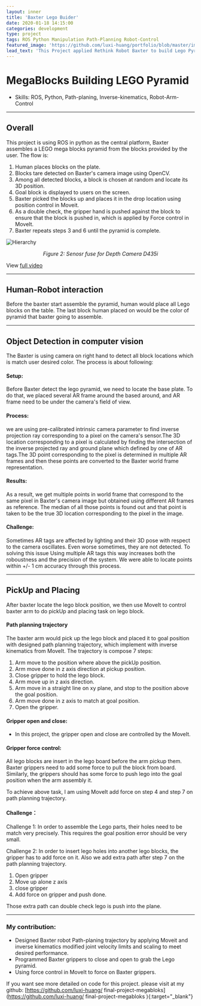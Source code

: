 ```yaml
---
layout: inner
title: 'Baxter Lego Buider'
date: 2020-01-18 14:15:00
categories: development
type: project
tags: ROS Python Manipulation Path-Planning Robot-Control
featured_image: 'https://github.com/luxi-huang/portfolio/blob/master/img/posts/baxter/ezgif.com-gif-maker-2.gif?raw=true'
lead_text: 'This Project applied Rethink Robot Baxter to build Lego Pyramid by ROS '
---
```



<!-- https://github.com/luxi-huang/final-project-megabloks -->


# MegaBlocks Building LEGO Pyramid

- Skills:  ROS, Python, Path-planing, Inverse-kinematics, Robot-Arm-Control  

---

## Overall

This project is using ROS in python as the central platform, Baxter assembles a LEGO mega blocks pyramid from the blocks provided by the user. The flow is:

1. Human places blocks on the plate.
2. Blocks tare detected on Baxter's camera image using OpenCV.
3. Among all detected blocks, a block is chosen at random and locate its 3D position.
4. Goal block is displayed to users on the screen.
5. Baxter picked the blocks up and places it in the drop location using position control in Moveit.
6. As a double check, the gripper hand is pushed against the block to ensure that the block is pushed in, which is applied by Force control in MoveIt.
7. Baxter repeats steps 3 and 6 until the pyramid is complete.

![Hierarchy](https://github.com/luxi-huang/portfolio/blob/master/img/posts/baxter/ezgif.com-gif-maker-2.gif?raw=true)*<center>Figure 2: Senosr fuse for Depth Camera D435i</center>*

View [full video](https://youtu.be/mz1FwBR94og)

---

## Human-Robot interaction
Before the baxter start assemble the pyramid, human would place all Lego blocks on the table. The last block human placed on would be the color of pyramid that baxter going to assemble. 

---

## Object Detection in computer vision
The Baxter is using camera on right hand to detect all block locations which is match user desired color. The process is about following: 

#### Setup: 
Before Baxter detect the lego pyramid, we need to locate the base plate. To do that, we placed several AR frame around the based around, and AR frame need to be under the camera's field of view.   

#### Process: 
we are using pre-calibrated intrinsic camera parameter to find inverse projection ray corresponding to a pixel on the camera's sensor.The 3D location corresponding to a pixel is calculated by finding the intersection of the inverse projected ray and ground plane which defined by one of AR tags.The 3D point corresponding to the pixel is determined in multiple AR frames and then these points are converted to the Baxter world frame representation.

#### Results: 
  As a result, we get multiple points in world frame that correspond to the same pixel in Baxter's camera image but obtained using different AR frames as reference. The median of all those points is found out and that point is taken to be the true 3D location corresponding to the pixel in the image. 

#### Challenge: 
  Sometimes AR tags are affected by lighting and their 3D pose with respect to the camera oscillates. Even worse sometimes, they are not detected. To solving this issue Using multiple AR tags this way increases both the roboustness and the precision of the system. We were able to locate points within +/- 1 cm accuracy through this process. 

---

## PickUp and Placing
After baxter locate the lego block position, we then use MoveIt to control baxter arm to do pickUp and placing task on lego block. 

#### Path planning trajectory
The baxter arm would pick up the lego block and placed it to goal position with designed path planning trajectory, which implement with inverse kinematics from MoveIt.  The trajectory is compose 7 steps:
1. Arm move to the position where above the pickUp position. 
2. Arm move done in z axis direction at pickup position.  
3. Close gripper to hold the lego block.
4. Arm move up in z axis direction. 
5. Arm move in a straight line on xy plane, and stop to the position above the goal position. 
6. Arm move done in z axis to match at goal position.
7. Open the gripper. 

#### Gripper open and close: 
- In this project, the gripper open and close are controlled by the MoveIt. 

#### Gripper force control:

All lego blocks are insert in the lego board before the arm pickup them. Baxter grippers need to add some force to pull the block from board. Similarly, the grippers should has some force to push lego into the goal position when the arm assembly it. 

To achieve above task, I am using MoveIt add force on step 4 and step 7 on path planning trajectory. 

#### Challenge：

Challenge 1: In order to assemble the Lego parts, their holes need to be match very precisely. This requires the goal position error should be very small. 
     
Challenge 2: In order to insert lego holes into another lego blocks, the gripper has to add force on it. Also we add extra path after step 7 on the path planning trajectory. 
  1. Open gripper 
  2. Move up alone z axis 
  3. close gripper 
  4. Add force on gripper and push done. 

Those extra path can double check lego is push into the plane.     

---

### My contribution:
- Designed Baxter robot Path-planing trajectory by applying Moveit and inverse kinematics modified joint velocity limits and scaling to meet desired performance.
- Programmed Baxter grippers to close and open to grab the Lego pyramid.
- Using force control in MoveIt to force on Baxter grippers.

If you want see more detailed on code for this project. please visit at my github: [https://github.com/luxi-huang/
final-project-megabloks](https://github.com/luxi-huang/
final-project-megabloks ){:target="_blank"}

[^1]: Currently working on this project, I will keep updating this post based on the progress of the thesis.
[^2]: The cover picture is taken from [the repo of the project](<https://arxiv.org/pdf/1710.09767.pdf>){:target="_blank"}
